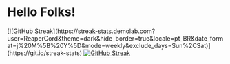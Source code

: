 <h1>Hello Folks!</h1>
[![GitHub Streak](https://streak-stats.demolab.com?user=ReaperCord&theme=dark&hide_border=true&locale=pt_BR&date_format=j%20M%5B%20Y%5D&mode=weekly&exclude_days=Sun%2CSat)](https://git.io/streak-stats)
<a href="https://git.io/streak-stats"><img src="https://streak-stats.demolab.com?user=ReaperCord&theme=dark&hide_border=true&locale=pt_BR&date_format=j%20M%5B%20Y%5D&mode=weekly&exclude_days=Sun%2CSat" alt="GitHub Streak" /></a>
